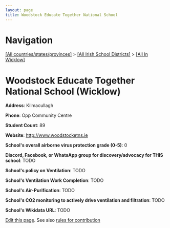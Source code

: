 ```yaml
---
layout: page
title: Woodstock Educate Together National School
---
```

# Navigation

[[All countries/states/provinces]](../../..) > [[All Irish School Districts]](../..) > [[All In Wicklow]](..)

# Woodstock Educate Together National School (Wicklow)

**Address**: Kilmacullagh

**Phone**: Opp Community Centre

**Student Count**: 89

**Website**: <http://www.woodstocketns.ie>

**School's overall airborne virus protection grade (0-5)**: 0

**Discord, Facebook, or WhatsApp group for discovery/advocacy for THIS school**: TODO

**School's policy on Ventilation**: TODO

**School's Ventilation Work Completion**: TODO

**School's Air-Purification**: TODO

**School's CO2 monitoring to actively drive ventilation and filtration**: TODO

**School's Wikidata URL**: TODO


[Edit this page](https://github.com/ventilate-schools/Ireland/edit/main/./Wicklow/Woodstock_Educate_Together_National_School.md). See also [rules for contribution](../../../contribution-rules/)